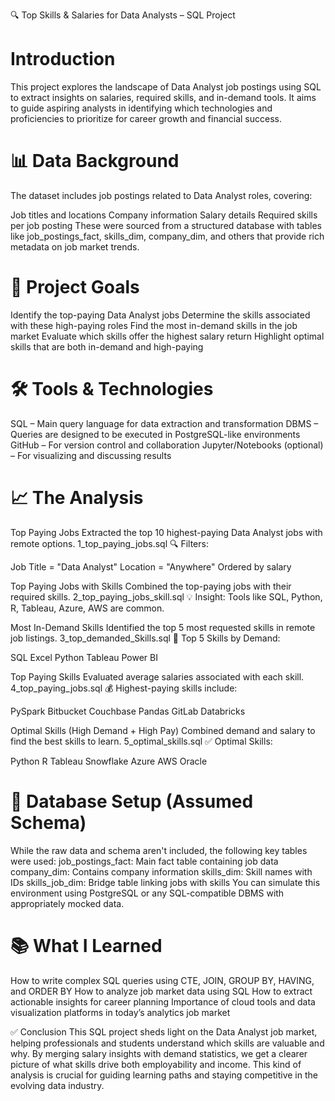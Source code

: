 🔍 Top Skills & Salaries for Data Analysts – SQL Project
# Introduction
This project explores the landscape of Data Analyst job postings using SQL to extract insights on salaries, required skills, and in-demand tools. It aims to guide aspiring analysts in identifying which technologies and proficiencies to prioritize for career growth and financial success.

# 📊 Data Background
The dataset includes job postings related to Data Analyst roles, covering:

Job titles and locations
Company information
Salary details
Required skills per job posting
These were sourced from a structured database with tables like job_postings_fact, skills_dim, company_dim, and others that provide rich metadata on job market trends.

# 🎯 Project Goals
Identify the top-paying Data Analyst jobs
Determine the skills associated with these high-paying roles
Find the most in-demand skills in the job market
Evaluate which skills offer the highest salary return
Highlight optimal skills that are both in-demand and high-paying

# 🛠️ Tools & Technologies
SQL – Main query language for data extraction and transformation
DBMS – Queries are designed to be executed in PostgreSQL-like environments
GitHub – For version control and collaboration
Jupyter/Notebooks (optional) – For visualizing and discussing results

# 📈 The Analysis
Top Paying Jobs
Extracted the top 10 highest-paying Data Analyst jobs with remote options.
1_top_paying_jobs.sql
🔍 Filters:

Job Title = "Data Analyst"
Location = "Anywhere"
Ordered by salary

Top Paying Jobs with Skills
Combined the top-paying jobs with their required skills.
2_top_paying_jobs_skill.sql
💡 Insight: Tools like SQL, Python, R, Tableau, Azure, AWS are common.

Most In-Demand Skills
Identified the top 5 most requested skills in remote job listings.
3_top_demanded_Skills.sql
📌 Top 5 Skills by Demand:

SQL
Excel
Python
Tableau
Power BI

Top Paying Skills
Evaluated average salaries associated with each skill.
4_top_paying_jobs.sql
💰 Highest-paying skills include:

PySpark
Bitbucket
Couchbase
Pandas
GitLab
Databricks

Optimal Skills (High Demand + High Pay)
Combined demand and salary to find the best skills to learn.
5_optimal_skills.sql
✅ Optimal Skills:

Python
R
Tableau
Snowflake
Azure
AWS
Oracle

# 🧱 Database Setup (Assumed Schema)
While the raw data and schema aren't included, the following key tables were used:
job_postings_fact: Main fact table containing job data
company_dim: Contains company information
skills_dim: Skill names with IDs
skills_job_dim: Bridge table linking jobs with skills
You can simulate this environment using PostgreSQL or any SQL-compatible DBMS with appropriately mocked data.

# 📚 What I Learned
How to write complex SQL queries using CTE, JOIN, GROUP BY, HAVING, and ORDER BY
How to analyze job market data using SQL
How to extract actionable insights for career planning
Importance of cloud tools and data visualization platforms in today’s analytics job market

✅ Conclusion
This SQL project sheds light on the Data Analyst job market, helping professionals and students understand which skills are valuable and why. By merging salary insights with demand statistics, we get a clearer picture of what skills drive both employability and income. This kind of analysis is crucial for guiding learning paths and staying competitive in the evolving data industry.